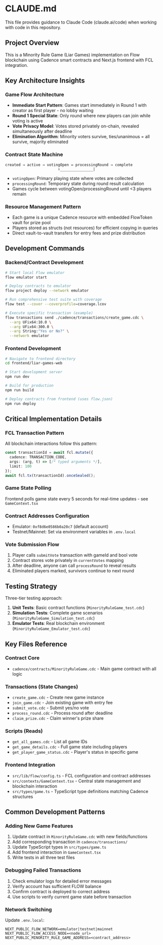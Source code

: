 # CLAUDE.md

This file provides guidance to Claude Code (claude.ai/code) when working with code in this repository.

## Project Overview

This is a Minority Rule Game (Liar Games) implementation on Flow blockchain using Cadence smart contracts and Next.js frontend with FCL integration.

## Key Architecture Insights

### Game Flow Architecture
- **Immediate Start Pattern**: Games start immediately in Round 1 with creator as first player - no lobby waiting
- **Round 1 Special State**: Only round where new players can join while voting is active
- **Vote Privacy Model**: Votes stored privately on-chain, revealed simultaneously after deadline
- **Elimination Algorithm**: Minority voters survive, ties/unanimous = all survive, majority eliminated

### Contract State Machine
```
created → active → votingOpen ↔ processingRound → complete
                        ↑_______________|
```
- `votingOpen`: Primary playing state where votes are collected
- `processingRound`: Temporary state during round result calculation
- Games cycle between votingOpen/processingRound until <3 players remain

### Resource Management Pattern
- Each game is a unique Cadence resource with embedded FlowToken vault for prize pool
- Players stored as structs (not resources) for efficient copying in queries
- Direct vault-to-vault transfers for entry fees and prize distribution

## Development Commands

### Backend/Contract Development
```bash
# Start local Flow emulator
flow emulator start

# Deploy contracts to emulator
flow project deploy --network emulator

# Run comprehensive test suite with coverage
flow test --cover --coverprofile=coverage.lcov

# Execute specific transaction (example)
flow transactions send ./cadence/transactions/create_game.cdc \
  --arg UFix64:10.0 \
  --arg UFix64:300.0 \
  --arg String:"Yes or No?" \
  --network emulator
```

### Frontend Development
```bash
# Navigate to frontend directory
cd frontend/liar-games-web

# Start development server
npm run dev

# Build for production
npm run build

# Deploy contracts from frontend (uses flow.json)
npm run deploy
```

## Critical Implementation Details

### FCL Transaction Pattern
All blockchain interactions follow this pattern:
```typescript
const transactionId = await fcl.mutate({
  cadence: TRANSACTION_CODE,
  args: (arg, t) => [/* typed arguments */],
  limit: 100
});
await fcl.tx(transactionId).onceSealed();
```

### Game State Polling
Frontend polls game state every 5 seconds for real-time updates - see `GameContext.tsx`

### Contract Addresses Configuration
- Emulator: `0xf8d6e0586b0a20c7` (default account)
- Testnet/Mainnet: Set via environment variables in `.env.local`

### Vote Submission Flow
1. Player calls `submitVote` transaction with gameId and bool vote
2. Contract stores vote privately in `currentVotes` mapping
3. After deadline, anyone can call `processRound` to reveal results
4. Eliminated players marked, survivors continue to next round

## Testing Strategy

Three-tier testing approach:
1. **Unit Tests**: Basic contract functions (`MinorityRuleGame_test.cdc`)
2. **Simulation Tests**: Complete game scenarios (`MinorityRuleGame_Simulation_test.cdc`)
3. **Emulator Tests**: Real blockchain environment (`MinorityRuleGame_Emulator_test.cdc`)

## Key Files Reference

### Contract Core
- `cadence/contracts/MinorityRuleGame.cdc` - Main game contract with all logic

### Transactions (State Changes)
- `create_game.cdc` - Create new game instance
- `join_game.cdc` - Join existing game with entry fee
- `submit_vote.cdc` - Submit yes/no vote
- `process_round.cdc` - Process round after deadline
- `claim_prize.cdc` - Claim winner's prize share

### Scripts (Reads)
- `get_all_games.cdc` - List all game IDs
- `get_game_details.cdc` - Full game state including players
- `get_player_game_status.cdc` - Player's status in specific game

### Frontend Integration
- `src/lib/flow/config.ts` - FCL configuration and contract addresses
- `src/contexts/GameContext.tsx` - Central state management and blockchain interaction
- `src/types/game.ts` - TypeScript type definitions matching Cadence structures

## Common Development Patterns

### Adding New Game Features
1. Update contract in `MinorityRuleGame.cdc` with new fields/functions
2. Add corresponding transaction in `cadence/transactions/`
3. Update TypeScript types in `src/types/game.ts`
4. Add frontend interaction in `GameContext.tsx`
5. Write tests in all three test files

### Debugging Failed Transactions
1. Check emulator logs for detailed error messages
2. Verify account has sufficient FLOW balance
3. Confirm contract is deployed to correct address
4. Use scripts to verify current game state before transaction

### Network Switching
Update `.env.local`:
```
NEXT_PUBLIC_FLOW_NETWORK=emulator|testnet|mainnet
NEXT_PUBLIC_FLOW_ACCESS_NODE=<node_url>
NEXT_PUBLIC_MINORITY_RULE_GAME_ADDRESS=<contract_address>
```